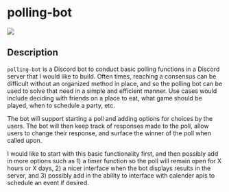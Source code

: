 # polling-bot

[![](https://img.shields.io/badge/project-link-green)](https://github.com/grnarayanan/pollingbot)

## Description
`polling-bot` is a Discord bot to conduct basic polling functions in a Discord server that I would like to build. Often times, reaching a consensus
can be difficult without an organized method in place, and so the polling bot can be used to solve that need in a simple and efficient manner. 
Use cases would include deciding with friends on a place to eat, what game should be played, when to schedule a party, etc. 

The bot will support starting a poll and adding options for choices by the users. The bot will then keep track of responses made to the poll,
allow users to change their response, and surface the winner of the poll when called upon. 

I would like to start with this basic functionality first, and then possibly add in more options such as 1) a timer function so the poll will remain
open for X hours or X days, 2) a nicer interface when the bot displays results in the server, and 3) possibly add in the ability to interface with
calender apis to schedule an event if desired. 
